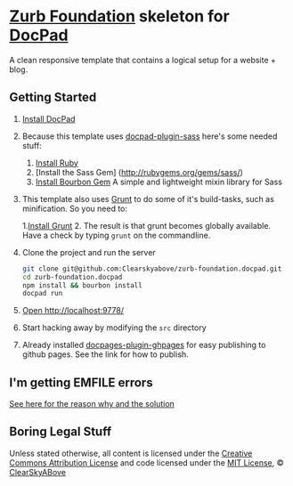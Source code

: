 # [Zurb Foundation](http://foundation.zurb.com/) skeleton for [DocPad](https://github.com/bevry/docpad)

A clean responsive template that contains a logical setup for a website + blog.

## Getting Started

1. [Install DocPad](https://github.com/bevry/docpad)

2. Because this template uses [docpad-plugin-sass](https://github.com/docpad/docpad-plugin-sass) here's some needed stuff:
    1. [Install Ruby](http://www.ruby-lang.org/en/downloads/)
    2. [Install the Sass Gem] (http://rubygems.org/gems/sass/)
    3. [Install Bourbon Gem](http://bourbon.io/)  A simple and lightweight mixin library for Sass

3. This template also uses [Grunt](http://gruntjs.com/) to do some of it's build-tasks, such as minification. So you need to:

    1.[Install Grunt](http://gruntjs.com/getting-started)
    2. The result is that grunt becomes globally available. Have a check by typing `grunt` on the commandline.

4. Clone the project and run the server

	``` bash
	git clone git@github.com:Clearskyabove/zurb-foundation.docpad.git
	cd zurb-foundation.docpad
	npm install && bourbon install
	docpad run
	```

5. [Open http://localhost:9778/](http://localhost:9778/)

6. Start hacking away by modifying the `src` directory

7. Already installed [docpages-plugin-ghpages](https://github.com/docpad/docpad-plugin-ghpages) for easy publishing to github pages. See the link for how to publish. 

## I'm getting EMFILE errors

[See here for the reason why and the solution](http://docpad.org/docs/troubleshoot#i-m-getting-emfile-too-many-open-files)

## Boring Legal Stuff

Unless stated otherwise, all content is licensed under the [Creative Commons Attribution License](http://creativecommons.org/licenses/by/3.0/) and code licensed under the [MIT License](http://creativecommons.org/licenses/MIT/), © [ClearSkyABove](http://clearskyabove.com)
